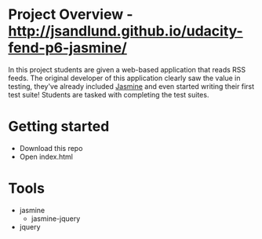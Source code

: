 # Project Overview - http://jsandlund.github.io/udacity-fend-p6-jasmine/

In this project students are given a web-based application that reads RSS feeds. The original developer of this application clearly saw the value in testing, they've already included [Jasmine](http://jasmine.github.io/) and even started writing their first test suite! Students are tasked with completing the test suites.

# Getting started

- Download this repo
- Open index.html

# Tools

  - jasmine
    - jasmine-jquery
  - jquery
